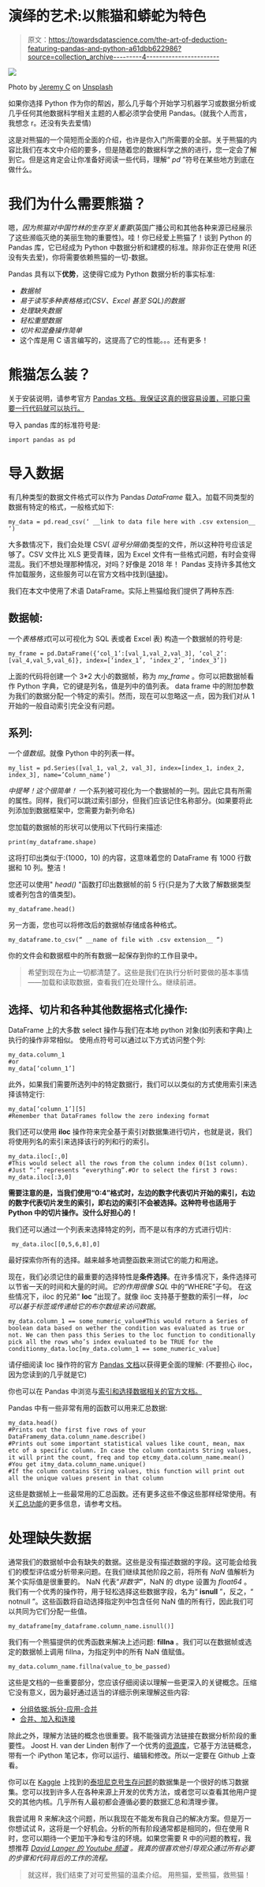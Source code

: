 # 演绎的艺术:以熊猫和蟒蛇为特色

> 原文：<https://towardsdatascience.com/the-art-of-deduction-featuring-pandas-and-python-a61dbb622986?source=collection_archive---------4----------------------->

![](img/97d2edf5f815b240ddbbd0086c1a3e82.png)

Photo by [Jeremy C](https://unsplash.com/photos/RzA62WEBXDk?utm_source=unsplash&utm_medium=referral&utm_content=creditCopyText) on [Unsplash](https://unsplash.com/search/photos/panda?utm_source=unsplash&utm_medium=referral&utm_content=creditCopyText)

如果你选择 Python 作为你的帮凶，那么几乎每个开始学习机器学习或数据分析或几乎任何其他数据科学相关主题的人都必须学会使用 Pandas。(就我个人而言，我想念 r。还没有失去爱情)

这是对熊猫的一个简短而全面的介绍，也许是你入门所需要的全部。关于熊猫的内容比我们在本文中介绍的要多，但是随着您的数据科学之旅的进行，您一定会了解到它。但是这肯定会让你准备好阅读一些代码，理解“ *pd* ”符号在某些地方到底在做什么。

# 我们为什么需要熊猫？

嗯，*因为熊猫对中国竹林的生存至关重要*(英国广播公司和其他各种来源已经展示了这些濒临灭绝的美丽生物的重要性)。哇！你已经爱上熊猫了！谈到 Python 的 Pandas 库，它已经成为 Python 中数据分析和建模的标准。除非你正在使用 R(还没有失去爱)，你将需要依赖熊猫的一切-数据。

Pandas 具有以下**优势**，这使得它成为 Python 数据分析的事实标准:

*   *数据帧*
*   *易于读写多种表格格式(CSV、Excel 甚至 SQL)的数据*
*   *处理缺失数据*
*   *轻松重塑数据*
*   *切片和混叠操作简单*
*   这个库是用 C 语言编写的，这提高了它的性能。。。还有更多！

# **熊猫怎么装？**

关于安装说明，请参考官方 [Pandas 文档。我保证这真的很容易设置，可能只需要一行代码就可以执行。](https://pandas.pydata.org/pandas-docs/stable/install.html)

导入 pandas 库的标准符号是:

```
import pandas as pd
```

# **导入数据**

有几种类型的数据文件格式可以作为 Pandas *DataFrame* 载入。加载不同类型的数据有特定的格式，一般格式如下:

```
my_data = pd.read_csv(‘ __link to data file here with .csv extension__ ‘)
```

大多数情况下，我们会处理 CSV( *逗号分隔值*)类型的文件，所以这种符号应该足够了。CSV 文件比 XLS 更受青睐，因为 Excel 文件有一些格式问题，有时会变得混乱。我们不想处理那种情况，对吗？好像是 2018 年！
Pandas 支持许多其他文件加载服务，这些服务可以在官方文档中找到([链接](http://pandas.pydata.org/pandas-docs/stable/io.html))。

我们在本文中使用了术语 DataFrame。实际上熊猫给我们提供了两种东西:

## **数据帧:**

一个*表格格式*(可以可视化为 SQL 表或者 Excel 表)
构造一个数据帧的符号是:

```
my_frame = pd.DataFrame({‘col_1’:[val_1,val_2,val_3], ‘col_2’:[val_4,val_5,val_6]}, index=[‘index_1’, ‘index_2’, ‘index_3’])
```

上面的代码将创建一个 3*2 大小的数据帧，称为 *my_frame* 。你可以把数据帧看作 Python 字典，它的键是列名，值是列中的值列表。
data frame 中的附加参数为我们的数据分配一个特定的索引。然而，现在可以忽略这一点，因为我们对从 1 开始的一般自动索引完全没有问题。

## 系列:

一个*值数组*。就像 Python 中的列表一样。

```
my_list = pd.Series([val_1, val_2, val_3], index=[index_1, index_2, index_3], name=’Column_name’) 
```

*中提琴！这个很简单！* 一个系列被可视化为一个数据帧的一列。因此它具有所需的属性。同样，我们可以跳过索引部分，但我们应该记住名称部分。(如果要将此列添加到数据框架中，您需要为新列命名)

您加载的数据帧的形状可以使用以下代码行来描述:

```
print(my_dataframe.shape)
```

这将打印出类似于:(1000，10)
的内容，这意味着您的 DataFrame 有 1000 行数据和 10 列。整洁！

您还可以使用" *head()* "函数打印出数据帧的前 5 行(只是为了大致了解数据类型或者列包含的值类型)。

```
my_dataframe.head()
```

另一方面，您也可以将修改后的数据帧存储成各种格式。

```
my_dataframe.to_csv(“ __name of file with .csv extension__ “)
```

你的文件会和数据框中的所有数据一起保存到你的工作目录中。

> 希望到现在为止一切都清楚了。这些是我们在执行分析时要做的基本事情——加载和读取数据，查看我们在处理什么。继续前进。

## 选择、切片和各种其他数据格式化操作:

DataFrame 上的大多数 select 操作与我们在本地 python 对象(如列表和字典)上执行的操作非常相似。
使用点符号可以通过以下方式访问整个列:

```
my_data.column_1
#or
my_data[‘column_1’]
```

此外，如果我们需要所选列中的特定数据行，我们可以以类似的方式使用索引来选择该特定行:

```
my_data[‘column_1’][5]
#Remember that DataFrames follow the zero indexing format
```

我们还可以使用 **iloc** 操作符来完全基于索引对数据集进行切片，也就是说，我们将使用列名的索引来选择该行的列和行的索引。

```
my_data.iloc[:,0]
#This would select all the rows from the column index 0(1st column). #Just “:” represents “everything”.#Or to select the first 3 rows: 
my_data.iloc[:3,0]
```

**需要注意的是，当我们使用“0:4”格式时，左边的数字代表切片开始的索引，右边的数字代表切片发生的索引，即右边的索引不会被选择。这种符号也适用于 Python 中的切片操作。没什么好担心的！**

我们还可以通过一个列表来选择特定的列，而不是以有序的方式进行切片:

```
 my_data.iloc[[0,5,6,8],0]
```

最好探索你所有的选择。越来越多地调整函数来测试它的能力和用途。

现在，我们必须记住的最重要的选择特性是**条件选择**。在许多情况下，条件选择可以节省一天的时间和大量的时间。*它的作用很像 SQL* 中的“WHERE”子句。
在这些情况下，iloc 的兄弟“ **loc** ”出现了。就像 iloc 支持基于整数的索引一样， *loc 可以基于标签或传递给它的布尔数组来访问数据*。

```
my_data.column_1 == some_numeric_value#This would return a Series of boolean data based on wether the condition was evaluated as true or not. We can then pass this Series to the loc function to conditionally pick all the rows who’s index evaluated to be TRUE for the conditionmy_data.loc[my_data.column_1 == some_numeric_value]
```

请仔细阅读 loc 操作符的官方 [Pandas 文档](https://pandas.pydata.org/pandas-docs/stable/generated/pandas.DataFrame.loc.html)以获得更全面的理解:
(不要担心 iloc，因为您读到的几乎就是它)

你也可以在 Pandas 中浏览与[索引和选择数据相关的官方文档。](https://pandas.pydata.org/pandas-docs/stable/indexing.html#indexing-integer)

Pandas 中有一些非常有用的函数可以用来汇总数据:

```
my_data.head()
#Prints out the first five rows of your DataFramemy_data.column_name.describe()
#Prints out some important statistical values like count, mean, max etc of a specific column. In case the column containts String values, it will print the count, freq and top etcmy_data.column_name.mean()
#You get itmy_data.column_name.unique()
#If the column contains String values, this function will print out all the unique values present in that column
```

这些是数据帧上一些最常用的汇总函数。还有更多这些不像这些那样经常使用。有关[汇总功能](https://pandas.pydata.org/pandas-docs/stable/basics.html)的更多信息，请参考文档。

# 处理缺失数据

通常我们的数据帧中会有缺失的数据。这些是没有描述数据的字段。这可能会给我们的模型评估或分析带来问题。在我们继续其他阶段之前，将所有 *NaN* 值解析为某个实际值是很重要的。
NaN 代表“*非数字*”，NaN 的 dtype 设置为 *float64* 。
我们有一个优秀的操作符，用于轻松选择这些数据字段，名为“ **isnull** ”，反之，“ notnull ”。这些函数将自动选择指定列中包含任何 NaN 值的所有行，因此我们可以共同为它们分配一些值。

```
my_dataframe[my_dataframe.column_name.isnull()]
```

我们有一个熊猫提供的优秀函数来解决上述问题: **fillna** 。我们可以在数据帧或选定的数据帧上调用 fillna，为指定列中的所有 NaN 值赋值。

```
my_data.column_name.fillna(value_to_be_passed)
```

这些是文档的一些重要部分，您应该仔细阅读以理解一些更深入的关键概念。压缩它没有意义，因为最好通过适当的详细示例来理解这些内容:

*   [分组依据:拆分-应用-合并](https://pandas.pydata.org/pandas-docs/stable/groupby.html)
*   [合并、加入和连接](https://pandas.pydata.org/pandas-docs/stable/merging.html)

除此之外，理解方法链的概念也很重要。我不能强调方法链接在数据分析阶段的重要性。
Joost H. van der Linden 制作了一个优秀的[资源库](https://github.com/joosthvanderlinden/pandas-method-chaining-tutorial)，它基于方法链概念，带有一个 iPython 笔记本，你可以运行、编辑和修改。所以一定要在 Github 上查看。

你可以在 [Kaggle](https://www.kaggle.com/) 上找到的[泰坦尼克号生存问题](https://www.kaggle.com/c/titanic)的数据集是一个很好的练习数据集。您可以找到许多人在各种来源上开发的优秀方法，或者您可以查看其他用户提交的其他内核。几乎所有人最初都会遵循必要的数据汇总和清理步骤。

我尝试用 R 来解决这个问题，所以我现在不能发布我自己的解决方案。但是万一你想试试 R，这将是一个好机会。分析的所有阶段通常都是相同的，但在使用 R 时，您可以期待一个更加干净和专注的环境。如果您需要 R 中的问题的教程，我想推荐 [*David Langer 的 Youtube 频道*](https://www.youtube.com/channel/UCRhUp6SYaJ7zme4Bjwt28DQ) *。我真的很喜欢他引导观众通过所有必要的步骤和代码背后的工作的流程。*

> 就这样，我们结束了对可爱熊猫的温柔介绍。
> 用熊猫，爱熊猫，救熊猫！